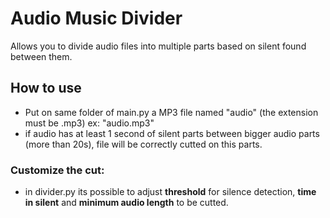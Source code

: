 # Audio Music Divider

Allows you to divide audio files into multiple parts based on silent found between them.


## How to use

- Put on same folder of main.py a MP3 file named "audio" (the extension must be .mp3)
ex: "audio.mp3"
- if audio has at least 1 second of silent parts between bigger audio parts (more than 20s), file will be correctly cutted on this parts.

### Customize the cut:

- in divider.py its possible to adjust **threshold** for silence detection, **time in silent** and **minimum audio length** to be cutted.
